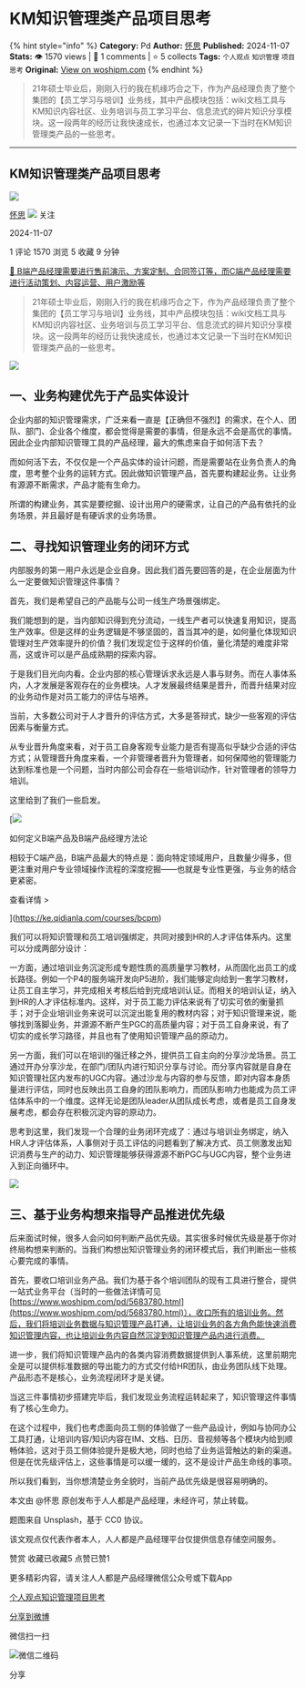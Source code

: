 # KM知识管理类产品项目思考
{% hint style="info" %}
**Category:** Pd
**Author:** [怀思](https://www.woshipm.com/u/889403)
**Published:** 2024-11-07  
**Stats:** 👁️ 1570 views | 💬 1 comments | ⭐ 5 collects
**Tags:** `个人观点` `知识管理` `项目思考`
**Original:** [View on woshipm.com](https://www.woshipm.com/pd/6137362.html)
{% endhint %}
> 21年硕士毕业后，刚刚入行的我在机缘巧合之下，作为产品经理负责了整个集团的【员工学习与培训】业务线，其中产品模块包括：wiki文档工具与KM知识内容社区、业务培训与员工学习平台、信息流式的碎片知识分享模块。这一段两年的经历让我快速成长，也通过本文记录一下当时在KM知识管理类产品的一些思考。

---

## KM知识管理类产品项目思考

[![](https://static.woshipm.com/WX_U_201905_20190527194820_4516.jpg?imageView2/1/w/72/h/72/q/100)](https://www.woshipm.com/u/889403)

[怀思](https://www.woshipm.com/u/889403) ![](https://static.woshipm.com/tag/1101_1@2x.png) 关注

2024-11-07

1 评论 1570 浏览 5 收藏 9 分钟

[🔗 B端产品经理需要进行售前演示、方案定制、合同签订等，而C端产品经理需要进行活动策划、内容运营、用户激励等](https://ke.qidianla.com/courses/bcpm)

> 21年硕士毕业后，刚刚入行的我在机缘巧合之下，作为产品经理负责了整个集团的【员工学习与培训】业务线，其中产品模块包括：wiki文档工具与KM知识内容社区、业务培训与员工学习平台、信息流式的碎片知识分享模块。这一段两年的经历让我快速成长，也通过本文记录一下当时在KM知识管理类产品的一些思考。

![](https://image.woshipm.com/2023/05/06/c517ffaa-ec01-11ed-94e0-00163e0b5ff3.jpg)

## 一、业务构建优先于产品实体设计

企业内部的知识管理需求，广泛来看一直是【正确但不强烈】的需求，在个人、团队、部门、企业各个维度，都会觉得是需要的事情，但是永远不会是高优的事情。因此企业内部知识管理工具的产品经理，最大的焦虑来自于如何活下去？

而如何活下去，不仅仅是一个产品实体的设计问题，而是需要站在业务负责人的角度，思考整个业务的运转方式。因此做知识管理产品，首先要构建起业务。让业务有源源不断需求，产品才能有生命力。

所谓的构建业务，其实是要挖掘、设计出用户的硬需求，让自己的产品有依托的业务场景，并且最好是有硬诉求的业务场景。

## 二、寻找知识管理业务的闭环方式

内部服务的第一用户永远是企业自身。因此我们首先要回答的是，在企业层面为什么一定要做知识管理这件事情？

首先，我们是希望自己的产品能与公司一线生产场景强绑定。

我们能想到的是，当内部知识得到充分流动，一线生产者可以快速复用知识，提高生产效率。但是这样的业务逻辑是不够坚固的，首当其冲的是，如何量化体现知识管理对生产效率提升的价值？我们发现定位于这样的价值，量化清楚的难度非常高，这或许可以是产品成熟期的探索内容。

于是我们目光向内看。企业内部的核心管理诉求永远是人事与财务。而在人事体系内，人才发展是客观存在的业务模块。人才发展最终结果是晋升，而晋升结果对应的业务动作是对员工能力的评估与培养。

当前，大多数公司对于人才晋升的评估方式，大多是答辩式，缺少一些客观的评估因素与衡量方式。

从专业晋升角度来看，对于员工自身客观专业能力是否有提高似乎缺少合适的评估方式；从管理晋升角度来看，一个非管理者晋升为管理者，如何保障他的管理能力达到标准也是一个问题，当时内部公司会存在一些培训动作，针对管理者的领导力培训。

这里给到了我们一些启发。

[![](https://image.woshipm.com/2023/08/02/72b77e4e-30e3-11ee-88e7-00163e0b5ff3.png)

如何定义B端产品及B端产品经理方法论

相较于C端产品，B端产品最大的特点是：面向特定领域用户，且数量少得多，但更注重对用户专业领域操作流程的深度挖掘——也就是专业性更强，与业务的结合更紧密。

查看详情 >

](https://ke.qidianla.com/courses/bcpm)

我们可以将知识管理和员工培训强绑定，共同对接到HR的人才评估体系内。这里可以分成两部分设计：

一方面，通过培训业务沉淀形成专题性质的高质量学习教材，从而固化出员工的成长路径。例如一个P4的服务端开发向P5进阶，我们能够定向给到一套学习教材，让员工自主学习，并完成相关考核后给到完成培训认证。而相关的培训认证，纳入到HR的人才评估标准内。这样，对于员工能力评估来说有了切实可依的衡量抓手；对于企业培训业务来说可以沉淀出能复用的教材内容；对于知识管理来说，能够找到落脚业务，并源源不断产生PGC的高质量内容；对于员工自身来说，有了切实的成长学习路径，并且也有了使用知识管理产品的原动力。

另一方面，我们可以在培训的强迁移之外，提供员工自主向的分享沙龙场景。员工通过开办分享沙龙，在部门/团队内进行知识分享与讨论。而分享内容就是自身在知识管理社区内发布的UGC内容。通过沙龙与内容的参与反馈，即对内容本身质量进行评估，同时也反映出员工自身的团队影响力，而团队影响力也能成为员工评估体系中的一个维度。这样无论是团队leader从团队成长考虑，或者是员工自身发展考虑，都会存在积极沉淀内容的原动力。

思考到这里，我们发现一个合理的业务闭环完成了：通过与培训业务绑定，纳入HR人才评估体系，人事侧对于员工评估的问题看到了解决方式、员工侧激发出知识消费与生产的动力、知识管理能够获得源源不断PGC与UGC内容，整个业务进入到正向循环中。

![](https://image.woshipm.com/2024/11/06/dc70a9b6-9c4c-11ef-baf4-00163e0b5ff3.png)

## 三、基于业务构想来指导产品推进优先级

后来面试时候，很多人会问如何判断产品优先级。其实很多时候优先级是基于你对终局构想来判断的。当我们构想出知识管理业务的闭环模式后，我们判断出一些核心要完成的事情。

首先，要收口培训业务产品。我们为基于各个培训团队的现有工具进行整合，提供一站式业务平台（当时的一些做法详情可见[https://www.woshipm.com/pd/5683780.html](https://www.woshipm.com/pd/5683780.html)），收口所有的培训业务。然后，我们将培训业务数据与知识管理产品打通，让培训业务的各方角色能快速消费知识管理内容，也让培训业务内容自然沉淀到知识管理产品内进行消费。

进一步，我们将知识管理产品内的各类内容消费数据提供到人事系统，这里前期完全是可以提供标准数据的导出能力的方式交付给HR团队，由业务团队线下处理。产品形态不是核心，业务流程闭环才是关键。

当这三件事情初步搭建完毕后，我们发现业务流程运转起来了，知识管理这件事情有了核心生命力。

在这个过程中，我们也考虑面向员工侧的体验做了一些产品设计，例如与协同办公工具打通，让培训内容/知识内容在IM、文档、日历、音视频等各个模块内给到顺畅体验，这对于员工侧体验提升是极大地，同时也给了业务运营触达的新的渠道。但是在优先级评估上，这些事情是可以缓一缓的，这不是设计产品生命线的事项。

所以我们看到，当你想清楚业务全貌时，当前产品优先级是很容易明确的。

本文由 @怀思 原创发布于人人都是产品经理，未经许可，禁止转载。

题图来自 Unsplash，基于 CC0 协议。

该文观点仅代表作者本人，人人都是产品经理平台仅提供信息存储空间服务。

赞赏 收藏已收藏5 点赞已赞1

更多精彩内容，请关注人人都是产品经理微信公众号或下载App

[个人观点](https://www.woshipm.com/tag/%e4%b8%aa%e4%ba%ba%e8%a7%82%e7%82%b9)[知识管理](https://www.woshipm.com/tag/%e7%9f%a5%e8%af%86%e7%ae%a1%e7%90%86)[项目思考](https://www.woshipm.com/tag/%e9%a1%b9%e7%9b%ae%e6%80%9d%e8%80%83)

[分享到微博](https://service.weibo.com/share/share.php?appkey=2775287854&title=KM知识管理类产品项目思考&url=https://www.woshipm.com/pd/6137362.html&pic=https://image.woshipm.com/2023/05/06/c517ffaa-ec01-11ed-94e0-00163e0b5ff3.jpg)

微信扫一扫

![微信二维码](https://api.pwmqr.com/qrcode/create/?url=https://www.woshipm.com/pd/6137362.html)

分享